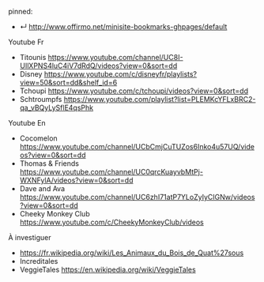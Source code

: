 [comment]: <> (When installing a new computer, this handy page contains all the lings I need)


pinned:
- ↵ http://www.offirmo.net/minisite-bookmarks-ghpages/default


Youtube Fr
- Titounis     https://www.youtube.com/channel/UC8I-UIlXPNS4luC4iV7dRdQ/videos?view=0&sort=dd
- Disney       https://www.youtube.com/c/disneyfr/playlists?view=50&sort=dd&shelf_id=6
- Tchoupi      https://www.youtube.com/c/tchoupi/videos?view=0&sort=dd
- Schtroumpfs  https://www.youtube.com/playlist?list=PLEMKcYFLxBRC2-qa_vBQyLySflE4qsPhk


Youtube En
- Cocomelon           https://www.youtube.com/channel/UCbCmjCuTUZos6Inko4u57UQ/videos?view=0&sort=dd
- Thomas & Friends    https://www.youtube.com/channel/UC0qrcKuayvbMtPj-WXNFylA/videos?view=0&sort=dd
- Dave and Ava        https://www.youtube.com/channel/UC6zhI71atP7YLoZyIyCIGNw/videos?view=0&sort=dd
- Cheeky Monkey Club  https://www.youtube.com/c/CheekyMonkeyClub/videos


À investiguer
- https://fr.wikipedia.org/wiki/Les_Animaux_du_Bois_de_Quat%27sous
- Increditales
- VeggieTales https://en.wikipedia.org/wiki/VeggieTales
